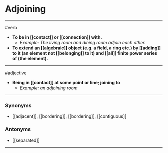 # Adjoining
---
#verb
- **To be in [[contact]] or [[connection]] with.**
	- _Example: The living room and dining room adjoin each other._
- **To extend an [[algebraic]] object (e.g. a field, a ring etc.) by [[adding]] to it (an element not [[belonging]] to it) and [[all]] finite power series of (the element).**
---
#adjective
- **Being in [[contact]] at some point or line; joining to**
	- _Example: an adjoining room_
---
### Synonyms
- [[adjacent]], [[bordering]], [[bordering]], [[contiguous]]
### Antonyms
- [[separated]]
---
